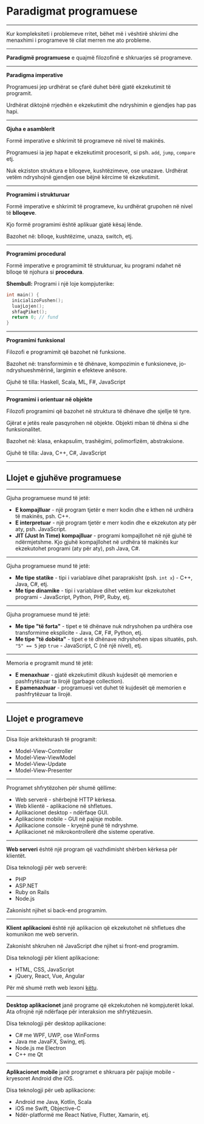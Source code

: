 # Paradigmat programuese

---

Kur kompleksiteti i problemeve rritet, bëhet më i vështirë shkrimi dhe menaxhimi i programeve të cilat merren me ato probleme.

---

**Paradigmë programuese** e quajmë filozofinë e shkruarjes së programeve.

---

**Paradigma imperative**

Programuesi jep urdhërat se çfarë duhet bërë gjatë ekzekutimit të programit.

Urdhërat diktojnë rrjedhën e ekzekutimit dhe ndryshimin e gjendjes hap pas hapi.

---

**Gjuha e asamblerit**

Formë imperative e shkrimit të programeve në nivel të makinës.

Programuesi ia jep hapat e ekzekutimit procesorit, si psh. `add`, `jump`, `compare` etj.

Nuk ekziston struktura e blloqeve, kushtëzimeve, ose unazave. Urdhërat vetëm ndryshojnë gjendjen ose bëjnë kërcime të ekzekutimit.

---

**Programimi i strukturuar**

Formë imperative e shkrimit të programeve, ku urdhërat grupohen në nivel të **blloqeve**.

Kjo formë programimi është aplikuar gjatë kësaj lënde.

Bazohet në: blloqe, kushtëzime, unaza, switch, etj.

---

**Programimi procedural**

Formë imperative e programimit të strukturuar, ku programi ndahet në blloqe të njohura si **procedura**.

**Shembull:** Programi i një loje kompjuterike:

```cpp
int main() {
  inicializoFushen();
  luajLojen();
  shfaqPiket();
  return 0; // fund
}
```

---

**Programimi funksional**

Filozofi e programimit që bazohet në funksione.

Bazohet në: transformimin e të dhënave, kompozimin e funksioneve, jo-ndryshueshmërinë, largimin e efekteve anësore.

Gjuhë të tilla: Haskell, Scala, ML, F#, JavaScript

---

**Programimi i orientuar në objekte**

Filozofi programimi që bazohet në struktura të dhënave dhe sjellje të tyre.

Gjërat e jetës reale pasqyrohen në objekte. Objekti mban të dhëna si dhe funksionalitet.

Bazohet në: klasa, enkapsulim, trashëgimi, polimorfizëm, abstraksione.

Gjuhë të tilla: Java, C++, C#, JavaScript

---

## Llojet e gjuhëve programuese

---

Gjuha programuese mund të jetë:

- **E kompajlluar** - një program tjetër e merr kodin dhe e kthen në urdhëra të makinës, psh. C++.
- **E interpretuar** - një program tjetër e merr kodin dhe e ekzekuton aty për aty, psh. JavaScript.
- **JIT (Just In Time) kompajlluar** - programi kompajllohet në një gjuhë të ndërmjetshme. Kjo gjuhë kompajllohet në urdhëra të makinës kur ekzekutohet programi (aty për aty), psh Java, C#.

---

Gjuha programuese mund të jetë:

- **Me tipe statike** - tipi i variablave dihet paraprakisht (psh. `int x`) - C++, Java, C#, etj.
- **Me tipe dinamike** - tipi i variablave dihet vetëm kur ekzekutohet programi - JavaScript, Python, PHP, Ruby, etj.

---

Gjuha programuese mund të jetë:

- **Me tipe "të forta"** - tipet e të dhënave nuk ndryshohen pa urdhëra ose transformime eksplicite - Java, C#, F#, Python, etj.
- **Me tipe "të dobëta"** - tipet e të dhënave ndryshohen sipas situatës, psh. `"5" == 5` jep `true` - JavaScript, C (në një nivel), etj.

---

Memoria e programit mund të jetë:

- **E menaxhuar** - gjatë ekzekutimit dikush kujdesët që memorien e pashfrytëzuar ta lirojë (garbage collection).
- **E pamenaxhuar** - programuesi vet duhet të kujdesët që memorien e pashfrytëzuar ta lirojë.

---

## Llojet e programeve

---

Disa lloje arkitekturash të programit:

- Model-View-Controller
- Model-View-ViewModel
- Model-View-Update
- Model-View-Presenter

---

Programet shfrytëzohen për shumë qëllime:

- Web serverë - shërbejnë HTTP kërkesa.
- Web klientë - aplikacione në shfletues.
- Aplikacionet desktop - ndërfaqe GUI.
- Aplikacione mobile - GUI në pajisje mobile.
- Aplikacione console - kryejnë punë të ndryshme.
- Aplikacionet në mikrokontrollerë dhe sisteme operative.

---

**Web serveri** është një program që vazhdimisht shërben kërkesa për klientët.

Disa teknologji për web serverë:

- PHP
- ASP.NET
- Ruby on Rails
- Node.js

Zakonisht njihet si back-end programim.

---

**Klient aplikacioni** është një aplikacion që ekzekutohet në shfletues dhe komunikon me web serverin.

Zakonisht shkruhen në JavaScript dhe njihet si front-end programim.

Disa teknologji për klient aplikacione:

- HTML, CSS, JavaScript
- jQuery, React, Vue, Angular

Për më shumë rreth web lexoni [këtu](https://github.com/kamranahmedse/developer-roadmap).

---

**Desktop aplikacionet** janë programe që ekzekutohen në kompjuterët lokal. Ata ofrojnë një ndërfaqe për interaksion me shfrytëzuesin.

Disa teknologji për desktop aplikacione:

- C# me WPF, UWP, ose WinForms
- Java me JavaFX, Swing, etj.
- Node.js me Electron
- C++ me Qt

---

**Aplikacionet mobile** janë programet e shkruara për pajisje mobile - kryesoret Android dhe iOS.

Disa teknologji për ueb aplikacione:

- Android me Java, Kotlin, Scala
- iOS me Swift, Objective-C
- Ndër-platformë me React Native, Flutter, Xamarin, etj.
